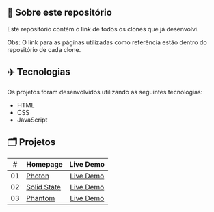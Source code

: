 ## 📝 Sobre este repositório
Este repositório contém o link de todos os clones que já desenvolvi.

Obs: O link para as páginas utilizadas como referência estão dentro do repositório de cada clone.

## ✈️ Tecnologias
Os projetos foram desenvolvidos utilizando as seguintes tecnologias:
- HTML
- CSS
- JavaScript

## 🗂️ Projetos
<table>
  <thead>
    <tr>
      <th>#</th>
      <th>Homepage</th>
      <th>Live Demo</th>
    </tr>
  </thead>
  <tbody>
    <tr>
      <td>01</td>
      <td><a href="https://github.com/RuuuFF/photon-homepage-clone">Photon</a></td>
      <td align="center"><a href="https://photon-homepage-clone-ruuuff.netlify.app/">Live Demo</a></td>
    </tr>
    <tr>
      <td>02</td>
      <td><a href="https://github.com/RuuuFF/solidstate-homepage-clone">Solid State</a></td>
      <td align="center"><a href="https://solidstate-homepage-clone-ruuuff.netlify.app/">Live Demo</a></td>
    </tr>
    <tr>
      <td>03</td>
      <td><a href="https://github.com/RuuuFF/phantom-homepage-clone">Phantom</a></td>
      <td align="center"><a href="https://phantom-homepage-clone-ruuuff.netlify.app/">Live Demo</a></td>
    </tr>
  </tbody>
</table>
